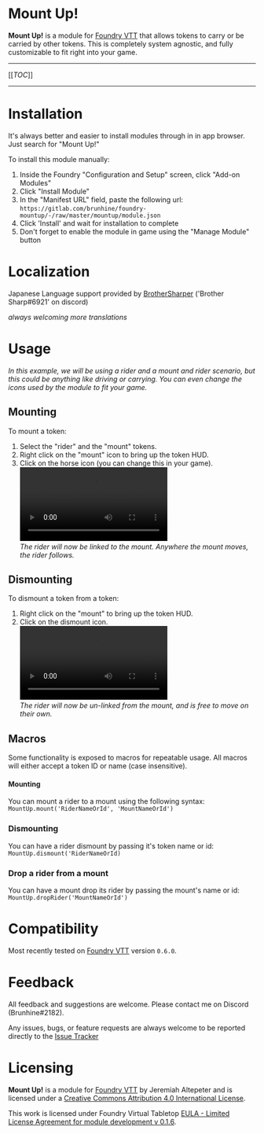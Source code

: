 
# Mount Up!
**Mount Up!** is a module for [Foundry VTT](https://foundryvtt.com/  "Foundry VTT") that allows tokens to carry or be carried by other tokens. This is completely system agnostic, and fully customizable to fit right into your game.

----

[[_TOC_]]

----

# Installation
It's always better and easier to install modules through in in app browser. Just search for "Mount Up!"

To install this module manually:
1. Inside the Foundry "Configuration and Setup" screen, click "Add-on Modules"
2. Click "Install Module"
3. In the "Manifest URL" field, paste the following url:
`https://gitlab.com/brunhine/foundry-mountup/-/raw/master/mountup/module.json`
4. Click 'Install' and wait for installation to complete
5. Don't forget to enable the module in game using the "Manage Module" button

# Localization
Japanese Language support provided by [BrotherSharper](https://github.com/BrotherSharper) ('Brother Sharp#6921' on discord)

*always welcoming more translations*

# Usage
*In this example, we will be using a rider and a mount and rider scenario, but this could be anything like driving or carrying. You can even change the icons used by the module to fit your game.*

## Mounting
To mount a token:
1. Select the "rider" and the "mount" tokens.
2. Right click on the "mount" icon to bring up the token HUD.
3. Click on the horse icon (you can change this in your game).\
![mount example](/examples/mount-example.webm)\
*The rider will now be linked to the mount. Anywhere the mount moves, the rider follows.*

## Dismounting
To dismount a token from a token:
1. Right click on the "mount" to bring up the token HUD.
2. Click on the dismount icon.\
![dismount example](/examples/dismount-example.webm)\
*The rider will now be un-linked from the mount, and is free to move on their own.*

## Macros
Some functionality is exposed to macros for repeatable usage. All macros will either accept a token ID or name (case insensitive).

#### Mounting
You can mount a rider to a mount using the following syntax:
`MountUp.mount('RiderNameOrId', 'MountNameOrId')`

### Dismounting
You can have a rider dismount by passing it's token name or id:
`MountUp.dismount('RiderNameOrId)`

### Drop a rider from a mount
You can have a mount drop its rider by passing the mount's name or id:
`MountUp.dropRider('MountNameOrId')`

# Compatibility
Most recently tested on [Foundry VTT](https://foundryvtt.com/  "Foundry VTT") version `0.6.0`.

# Feedback
All feedback and suggestions are welcome. Please contact me on Discord (Brunhine#2182).

Any issues, bugs, or feature requests are always welcome to be reported directly to the [Issue Tracker]([https://gitlab.com/brunhine/foundry-mountup/-/issues](https://gitlab.com/brunhine/foundry-mountup/-/issues)  "Issue Tracker")

# Licensing
**Mount Up!** is a module for [Foundry VTT](https://foundryvtt.com/  "Foundry VTT") by Jeremiah Altepeter and is licensed under a [Creative Commons Attribution 4.0 International License](http://creativecommons.org/licenses/by/4.0/).

This work is licensed under Foundry Virtual Tabletop [EULA - Limited License Agreement for module development v 0.1.6](https://foundryvtt.com/article/license/).
